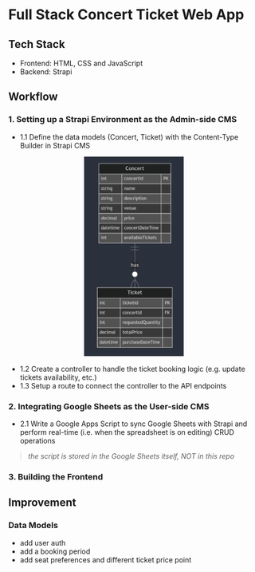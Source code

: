 # Full Stack Concert Ticket Web App

## Tech Stack
- Frontend: HTML, CSS and JavaScript
- Backend: Strapi

## Workflow
### 1. Setting up a Strapi Environment as the Admin-side CMS
- 1.1 Define the data models (Concert, Ticket) with the Content-Type Builder in Strapi CMS

<div style="text-align: center;">
  <img src="readme-images/er-diagram.png" width="200" height="400">
</div>

- 1.2 Create a controller to handle the ticket booking logic (e.g. update tickets availability, etc.)
- 1.3 Setup a route to connect the controller to the API endpoints

### 2. Integrating Google Sheets as the User-side CMS
- 2.1 Write a Google Apps Script to sync Google Sheets with Strapi and perform real-time (i.e. when the spreadsheet is on editing) CRUD operations
> *the script is stored in the Google Sheets itself, NOT in this repo*

### 3. Building the Frontend


## Improvement
### Data Models
- add user auth
- add a booking period
- add seat preferences and different ticket price point